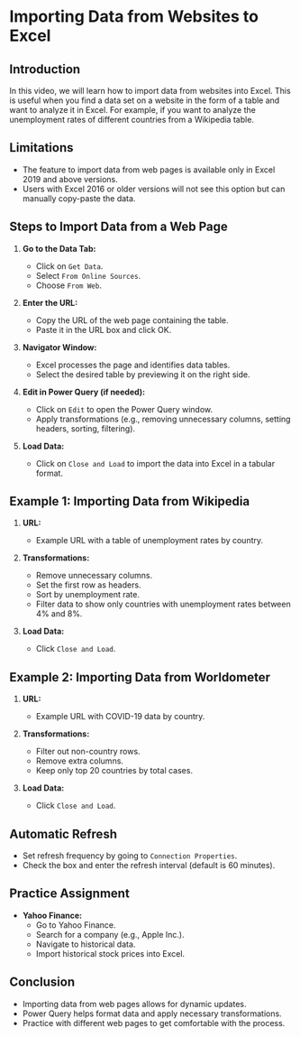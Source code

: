 
# Importing Data from Websites to Excel

## Introduction
In this video, we will learn how to import data from websites into Excel. This is useful when you find a data set on a website in the form of a table and want to analyze it in Excel. For example, if you want to analyze the unemployment rates of different countries from a Wikipedia table.

## Limitations
- The feature to import data from web pages is available only in Excel 2019 and above versions.
- Users with Excel 2016 or older versions will not see this option but can manually copy-paste the data.

## Steps to Import Data from a Web Page
1. **Go to the Data Tab:**
   - Click on `Get Data`.
   - Select `From Online Sources`.
   - Choose `From Web`.

2. **Enter the URL:**
   - Copy the URL of the web page containing the table.
   - Paste it in the URL box and click OK.

3. **Navigator Window:**
   - Excel processes the page and identifies data tables.
   - Select the desired table by previewing it on the right side.

4. **Edit in Power Query (if needed):**
   - Click on `Edit` to open the Power Query window.
   - Apply transformations (e.g., removing unnecessary columns, setting headers, sorting, filtering).

5. **Load Data:**
   - Click on `Close and Load` to import the data into Excel in a tabular format.

## Example 1: Importing Data from Wikipedia
1. **URL:**
   - Example URL with a table of unemployment rates by country.

2. **Transformations:**
   - Remove unnecessary columns.
   - Set the first row as headers.
   - Sort by unemployment rate.
   - Filter data to show only countries with unemployment rates between 4% and 8%.

3. **Load Data:**
   - Click `Close and Load`.

## Example 2: Importing Data from Worldometer
1. **URL:**
   - Example URL with COVID-19 data by country.

2. **Transformations:**
   - Filter out non-country rows.
   - Remove extra columns.
   - Keep only top 20 countries by total cases.

3. **Load Data:**
   - Click `Close and Load`.

## Automatic Refresh
- Set refresh frequency by going to `Connection Properties`.
- Check the box and enter the refresh interval (default is 60 minutes).

## Practice Assignment
- **Yahoo Finance:**
   - Go to Yahoo Finance.
   - Search for a company (e.g., Apple Inc.).
   - Navigate to historical data.
   - Import historical stock prices into Excel.

## Conclusion
- Importing data from web pages allows for dynamic updates.
- Power Query helps format data and apply necessary transformations.
- Practice with different web pages to get comfortable with the process.

